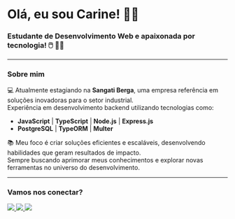 # Olá, eu sou Carine! 👋🏻
### Estudante de Desenvolvimento Web e apaixonada por tecnologia! 🖱️ 🫶🏼  

<div align="center"> 
 
</div>

---

### Sobre mim  
💻 Atualmente estagiando na **Sangati Berga**, uma empresa referência em soluções inovadoras para o setor industrial.  
   Experiência em desenvolvimento backend utilizando tecnologias como:  
- **JavaScript** | **TypeScript** | **Node.js** | **Express.js**  
- **PostgreSQL** | **TypeORM** | **Multer**  

📚 Meu foco é criar soluções eficientes e escaláveis, desenvolvendo habilidades que geram resultados de impacto.  
  Sempre buscando aprimorar meus conhecimentos e explorar novas ferramentas no universo do desenvolvimento.  

---

### Vamos nos conectar?  
<div> 
  <a href="https://discord.com/users/carinepl" target="_blank">
    <img src="https://img.shields.io/badge/Discord-7289DA?style=for-the-badge&logo=discord&logoColor=white" target="_blank">
  </a> 
  <a href="mailto:caricalima1@gmail.com">
    <img src="https://img.shields.io/badge/Gmail-D14836?style=for-the-badge&logo=gmail&logoColor=white">
  </a> 
  <a href="https://www.linkedin.com/in/carine-pl/" target="_blank">
    <img src="https://img.shields.io/badge/-LinkedIn-%230077B5?style=for-the-badge&logo=linkedin&logoColor=white" target="_blank">
  </a> 
</div>




